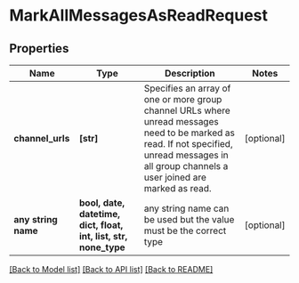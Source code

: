 # MarkAllMessagesAsReadRequest


## Properties
Name | Type | Description | Notes
------------ | ------------- | ------------- | -------------
**channel_urls** | **[str]** | Specifies an array of one or more group channel URLs where unread messages need to be marked as read. If not specified, unread messages in all group channels a user joined are marked as read. | [optional] 
**any string name** | **bool, date, datetime, dict, float, int, list, str, none_type** | any string name can be used but the value must be the correct type | [optional]

[[Back to Model list]](../README.md#documentation-for-models) [[Back to API list]](../README.md#documentation-for-api-endpoints) [[Back to README]](../README.md)


